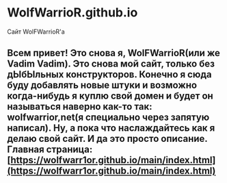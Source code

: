# WolfWarrioR.github.io
Сайт WolFWarrioR'a

## Всем привет! Это снова я, WolFWarrioR(или же Vadim Vadim). Это снова мой сайт, только без дЫбЫльных конструкторов. Конечно я сюда буду добавлять новые штуки и возможно когда-нибудь я куплю свой домен и будет он называться наверно как-то так: wolfwarrior,net(я специально через запятую написал). Ну, а пока что наслаждайтесь как я делаю свой сайт. И да это просто описание. Главная страница: [https://wolfwarr1or.github.io/main/index.html](https://wolfwarr1or.github.io/main/index.html)